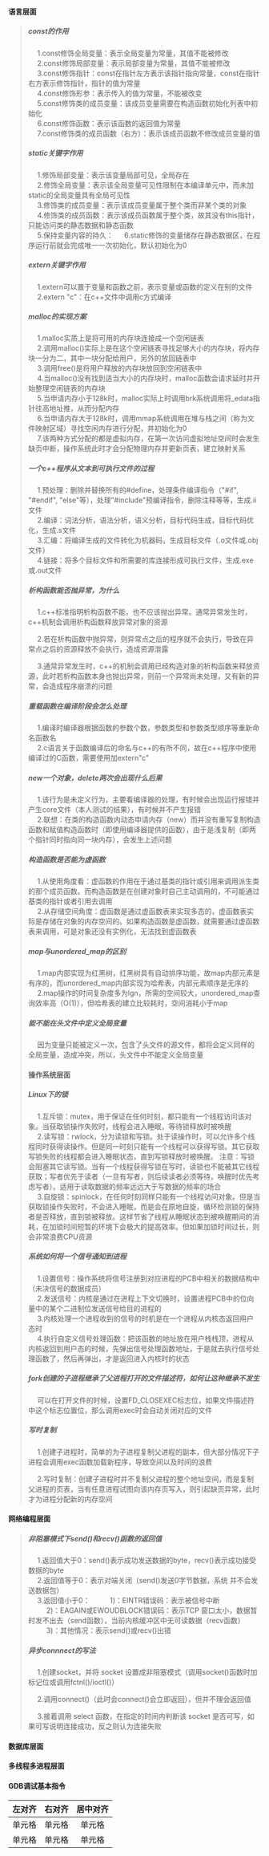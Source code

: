 #### 语言层面  
> ##### const的作用  
> &emsp; 1.const修饰全局变量：表示全局变量为常量，其值不能被修改  
> &emsp; 2.const修饰局部变量：表示局部变量为常量，其值不能被修改  
> &emsp; 3.const修饰指针：const在指针左方表示该指针指向常量，const在指针右方表示修饰指针，指针的值为常量  
> &emsp; 4.const修饰形参：表示传入的值为常量，不能被改变  
> &emsp; 5.const修饰类的成员变量：该成员变量需要在构造函数初始化列表中初始化  
> &emsp; 6.const修饰函数：表示该函数的返回值为常量  
> &emsp; 7.const修饰类的成员函数（右方）：表示该成员函数不修改成员变量的值  
>
> ##### static关键字作用
> &emsp; 1.修饰局部变量：表示该变量局部可见，全局存在  
> &emsp; 2.修饰全局变量：表示该全局变量可见性限制在本编译单元中，而未加static的全局变量具有全局可见性  
> &emsp; 3.修饰类的成员变量：表示该成员变量属于整个类而非某个类的对象  
> &emsp; 4.修饰类的成员函数：表示该成员函数属于整个类，故其没有this指针，只能访问类的静态数据和静态函数  
> &emsp; 5.保持变量内容的持久：
> &emsp; 6.static修饰的变量储存在静态数据区，在程序运行前就会完成唯一一次初始化，默认初始化为0  
>
> ##### extern关键字作用  
> &emsp; 1.extern可以置于变量和函数之前，表示变量或函数的定义在别的文件  
> &emsp; 2.extern "c"：在c++文件中调用c方式编译   
> ##### malloc的实现方案  
> &emsp; 1.malloc实质上是将可用的内存块连接成一个空闲链表  
> &emsp; 2.调用malloc()实际上是在这个空闲链表寻找足够大小的内存块，将内存块一分为二，其中一块分配给用户，另外的放回链表中  
> &emsp; 3.调用free()是将用户释放的内存块放回到空闲链表中  
> &emsp; 4.当malloc()没有找到适当大小的内存块时，malloc函数会请求延时并开始整理空闲链表的内存块  
> &emsp; 5.当申请内存小于128k时，malloc实际上时调用brk系统调用将_edata指针往高地址推，从而分配内存  
> &emsp; 6.当申请内存大于128k时，调用mmap系统调用在堆与栈之间（称为文件映射区域）寻找空闲内存进行分配，并初始化为0  
> &emsp; 7.该两种方式分配的都是虚拟内存，在第一次访问虚拟地址空间时会发生缺页中断，操作系统此时才会分配物理内存并更新页表，建立映射关系  
>
> ##### 一个c++程序从文本到可执行文件的过程  
>
> &emsp; 1.预处理：删除并替换所有的#define，处理条件编译指令（"#if", "#endif", "else"等），处理"#include"预编译指令，删除注释等等，生成.ii文件  
> &emsp; 2.编译：词法分析，语法分析，语义分析，目标代码生成，目标代码优化，生成.s文件   
> &emsp; 3.汇编：将编译生成的文件转化为机器码，生成目标文件（.o文件或.obj文件）  
> &emsp; 4.链接：将多个目标文件和所需要的库连接形成可执行文件，生成.exe或.out文件   
>
> ##### 析构函数能否抛异常，为什么  
>
> &emsp; 1.c++标准指明析构函数不能，也不应该抛出异常。通常异常发生时，c++机制会调用析构函数释放异常对象的资源  
>
> &emsp; 2.若在析构函数中抛异常，则异常点之后的程序就不会执行，导致在异常点之后的资源释放不会执行，造成资源泄露  
>
> &emsp; 3.通常异常发生时，c++的机制会调用已经构造对象的析构函数来释放资源，此时若析构函数本身也抛出异常，则前一个异常尚未处理，又有新的异常，会造成程序崩溃的问题  
>
> ##### 重载函数在编译阶段会怎么处理 
> &emsp; 1.编译时编译器根据函数的参数个数，参数类型和参数类型顺序等重新命名函数名  
> &emsp; 2.c语言关于函数编译后的命名与c++的有所不同，故在c++程序中使用编译过的C函数，需要使用加extern"c"  
>
> ##### new一个对象，delete两次会出现什么后果  
> &emsp; 1.该行为是未定义行为，主要看编译器的处理，有时候会出现运行报错并产生core文件（本人测试的结果），有时候并不产生报错  
> &emsp; 2.联想：在类的构造函数内动态申请内存（new）而并没有重写复制构造函数和赋值构造函数时（即使用编译器提供的函数），由于是浅复制（即两个指针同时指向同一块内存），会发生上述问题  
>
> ##### 构造函数是否能为虚函数  
> &emsp; 1.从使用角度看：虚函数的作用在于通过基类的指针或引用来调用派生类的那个成员函数。而构造函数是在创建对象时自己主动调用的，不可能通过基类的指针或者引用去调用  
> &emsp; 2.从存储空间角度：虚函数是通过虚函数表来实现多态的，虚函数表实际是存储在对象的内存空间的。如果构造函数是虚函数，就需要通过虚函数表来调用，可是对象还没有实例化，无法找到虚函数表  
>
> ##### map与unordered_map的区别  
> &emsp; 1.map内部实现为红黑树，红黑树具有自动排序功能，故map内部元素是有序的，而unordered_map内部实现为哈希表，内部元素顺序是无序的  
> &emsp; 2.map操作的时间复杂度多为lgn，所需的空间较大，unordered_map查询效率高（O(1)），但哈希表的建立比较耗时，空间消耗小于map  
>
> ##### 能不能在头文件中定义全局变量
> &emsp; 因为变量只能被定义一次，包含了头文件的源文件，都将会定义同样的全局变量，造成冲突，所以，头文件中不能定义全局变量  
>
> #### 操作系统层面  
> ##### Linux下的锁  
> &emsp; 1.互斥锁：mutex，用于保证在任何时刻，都只能有一个线程访问该对象。当获取锁操作失败时，线程会进入睡眠，等待锁释放时被唤醒  
> &emsp; 2.读写锁：rwlock，分为读锁和写锁。处于读操作时，可以允许多个线程同时获得读操作。但是同一时刻只能有一个线程可以获得写锁。其它获取写锁失败的线程都会进入睡眠状态，直到写锁释放时被唤醒。 注意：写锁会阻塞其它读写锁。当有一个线程获得写锁在写时，读锁也不能被其它线程获取；写者优先于读者（一旦有写者，则后续读者必须等待，唤醒时优先考虑写者）。适用于读取数据的频率远远大于写数据的频率的场合  
> &emsp; 3.自旋锁：spinlock，在任何时刻同样只能有一个线程访问对象。但是当获取锁操作失败时，不会进入睡眠，而是会在原地自旋，循环检测锁的保持者是否释放，直到锁被释放。这样节省了线程从睡眠状态到被唤醒期间的消耗，在加锁时间短暂的环境下会极大的提高效率。但如果加锁时间过长，则会非常浪费CPU资源   
>
> ##### 系统如何将一个信号通知到进程  
> &emsp; 1.设置信号：操作系统将信号注册到对应进程的PCB中相关的数据结构中（未决信号的数据成员）  
> &emsp; 2.发送信号：内核是通过在进程上下文切换时，设置进程PCB中的位向量中的某个二进制位发送信号给目的进程的  
> &emsp; 3.内核处理一个进程收到的信号的时机是在一个进程从内核态返回用户态时  
> &emsp; 4.执行自定义信号处理函数：把该函数的地址放在用户栈栈顶，进程从内核返回到用户态的时候，先弹出信号处理函数地址，于是就去执行信号处理函数了，然后再弹出，才是返回进入内核时的状态  
>
> ##### fork创建的子进程继承了父进程打开的文件描述符，如何让这种继承不发生
> &emsp; 可以在打开文件的时候，设置FD_CLOSEXEC标志位，如果文件描述符中这个标志位置位，那么调用exec时会自动关闭对应的文件  
>
> ##### 写时复制  
>
>  &emsp; 1.创建子进程时，简单的为子进程复制父进程的副本，但大部分情况下子进程会调用exec函数加载新程序，导致空间以及时间的浪费  
>
>  &emsp; 2.写时复制：创建子进程时并不复制父进程的整个地址空间，而是复制父进程的页表，当有任意进程试图向该内存页写入，则引起缺页异常，此时才为进程分配新的内存空间  

#### 网络编程层面
> ##### 非阻塞模式下send()和recv()函数的返回值  
> &emsp; 1.返回值大于0：send()表示成功发送数据的byte，recv()表示成功接受数据的byte  
> &emsp; 2.返回值等于0：表示对端关闭（send()发送0字节数据，系统 并不会发送数据包）   
> &emsp; 3.返回值小于0：
> &emsp; &emsp; 1)：EINTR错误码：表示被信号中断  
> &emsp; &emsp; 2)：EAGAIN或EWOUDBLOCK错误码：表示TCP 窗口太小，数据暂时发不出去（send函数），当前内核缓冲区中无可读数据（recv函数）  
> &emsp; &emsp; 3)：其他情况：表示send()或recv()出错  
>
> #####  异步connnect的写法  
>
>   &emsp;1.创建socket，并将 socket 设置成非阻塞模式（调用socket()函数时加标记位或调用fctnl()/ioctl()）  
>
> &emsp; 2.调用connect()（此时会connect()会立即返回），但并不理会返回值  
>
> &emsp; 3.接着调用 select 函数，在指定的时间内判断该 socket 是否可写，如果可写说明连接成功，反之则认为连接失败  

#### 数据库层面

#### 多线程多进程层面  

#### GDB调试基本指令  
| 左对齐 | 右对齐 | 居中对齐 |
| :-----       | ----: | :----: |
| 单元格 | 单元格 | 单元格 |
| 单元格 | 单元格 | 单元格 |
